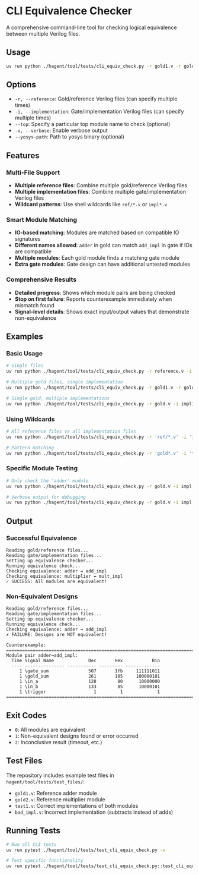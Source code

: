 # CLI Equivalence Checker

A comprehensive command-line tool for checking logical equivalence between multiple Verilog files.

## Usage

```bash
uv run python ./hagent/tool/tests/cli_equiv_check.py -r gold1.v -r gold2.v -i test1.v
```

## Options

- `-r, --reference`: Gold/reference Verilog files (can specify multiple times)
- `-i, --implementation`: Gate/implementation Verilog files (can specify multiple times)  
- `--top`: Specify a particular top module name to check (optional)
- `-v, --verbose`: Enable verbose output
- `--yosys-path`: Path to yosys binary (optional)

## Features

### Multi-File Support
- **Multiple reference files**: Combine multiple gold/reference Verilog files
- **Multiple implementation files**: Combine multiple gate/implementation Verilog files
- **Wildcard patterns**: Use shell wildcards like `ref/*.v` or `impl*.v`

### Smart Module Matching
- **IO-based matching**: Modules are matched based on compatible IO signatures
- **Different names allowed**: `adder` in gold can match `add_impl` in gate if IOs are compatible
- **Multiple modules**: Each gold module finds a matching gate module
- **Extra gate modules**: Gate design can have additional untested modules

### Comprehensive Results
- **Detailed progress**: Shows which module pairs are being checked
- **Stop on first failure**: Reports counterexample immediately when mismatch found
- **Signal-level details**: Shows exact input/output values that demonstrate non-equivalence

## Examples

### Basic Usage
```bash
# Single files
uv run python ./hagent/tool/tests/cli_equiv_check.py -r reference.v -i implementation.v

# Multiple gold files, single implementation
uv run python ./hagent/tool/tests/cli_equiv_check.py -r gold1.v -r gold2.v -i test.v

# Single gold, multiple implementations  
uv run python ./hagent/tool/tests/cli_equiv_check.py -r gold.v -i impl1.v -i impl2.v
```

### Using Wildcards
```bash
# All reference files vs all implementation files
uv run python ./hagent/tool/tests/cli_equiv_check.py -r 'ref/*.v' -i 'impl/*.v'

# Pattern matching
uv run python ./hagent/tool/tests/cli_equiv_check.py -r 'gold*.v' -i 'test*.v'
```

### Specific Module Testing
```bash
# Only check the 'adder' module
uv run python ./hagent/tool/tests/cli_equiv_check.py -r gold.v -i impl.v --top adder

# Verbose output for debugging
uv run python ./hagent/tool/tests/cli_equiv_check.py -r gold.v -i impl.v --verbose
```

## Output

### Successful Equivalence
```
Reading gold/reference files...
Reading gate/implementation files...
Setting up equivalence checker...
Running equivalence check...
Checking equivalence: adder ↔ add_impl
Checking equivalence: multiplier ↔ mult_impl  
✓ SUCCESS: All modules are equivalent!
```

### Non-Equivalent Designs
```
Reading gold/reference files...
Reading gate/implementation files...  
Setting up equivalence checker...
Running equivalence check...
Checking equivalence: adder ↔ add_impl
✗ FAILURE: Designs are NOT equivalent!

Counterexample:
================================================================================
Module pair adder↔add_impl:
  Time Signal Name             Dec       Hex           Bin
  ---- --------------- ----------- --------- -------------
     1 \gate_sum               507       1fb     111111011
     1 \gold_sum               261       105     100000101
     1 \in_a                   128        80      10000000
     1 \in_b                   133        85      10000101
     1 \trigger                  1         1             1
================================================================================
```

## Exit Codes

- `0`: All modules are equivalent
- `1`: Non-equivalent designs found or error occurred
- `2`: Inconclusive result (timeout, etc.)

## Test Files

The repository includes example test files in `hagent/tool/tests/test_files/`:

- `gold1.v`: Reference adder module
- `gold2.v`: Reference multiplier module  
- `test1.v`: Correct implementations of both modules
- `bad_impl.v`: Incorrect implementation (subtracts instead of adds)

## Running Tests

```bash
# Run all CLI tests
uv run pytest ./hagent/tool/tests/test_cli_equiv_check.py -v

# Test specific functionality
uv run pytest ./hagent/tool/tests/test_cli_equiv_check.py::test_cli_equivalent_designs -v
```